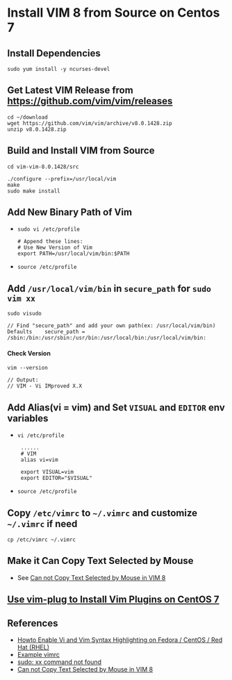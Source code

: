 # Install VIM 8 from Source on Centos 7
  
## Install Dependencies

    sudo yum install -y ncurses-devel

## Get Latest VIM Release from <https://github.com/vim/vim/releases>

```
cd ~/download
wget https://github.com/vim/vim/archive/v8.0.1428.zip
unzip v8.0.1428.zip
```

## Build and Install VIM from Source
```
cd vim-vim-8.0.1428/src

./configure --prefix=/usr/local/vim
make
sudo make install
```

## Add New Binary Path of Vim
* `sudo vi /etc/profile`

      # Append these lines:
      # Use New Version of Vim
      export PATH=/usr/local/vim/bin:$PATH

* `source /etc/profile`

## Add `/usr/local/vim/bin` in `secure_path` for `sudo vim xx`

`sudo visudo`

```
// Find "secure_path" and add your own path(ex: /usr/local/vim/bin)
Defaults    secure_path = /sbin:/bin:/usr/sbin:/usr/bin:/usr/local/bin:/usr/local/vim/bin:
```

#### Check Version

```
vim --version

// Output:
// VIM - Vi IMproved X.X
```

## Add Alias(vi = vim) and Set `VISUAL` and `EDITOR` env variables 

* `vi /etc/profile`

    
   ```
    ......
    # VIM
    alias vi=vim

    export VISUAL=vim
    export EDITOR="$VISUAL"
    ```

* `source /etc/profile`

## Copy `/etc/vimrc` to `~/.vimrc` and customize `~/.vimrc` if need

    cp /etc/vimrc ~/.vimrc

## Make it Can Copy Text Selected by Mouse
* See [Can not Copy Text Selected by Mouse in VIM 8](can-not-copy-text-selected-by-mouse-in-vim-8.md)

## [Use vim-plug to Install Vim Plugins on CentOS 7](https://github.com/northbright/Notes/blob/master/Linux/vim/use-vim-plug-to-install-vim-plugins.md)

## References
* [Howto Enable Vi and Vim Syntax Highlighting on Fedora / CentOS / Red Hat (RHEL)](http://www.if-not-true-then-false.com/2012/vi-vim-syntax-highlighting-on-fedora-centos-red-hat-rhel/)
* [Example vimrc](http://vim.wikia.com/wiki/Example_vimrc)
* [sudo: xx command not found](https://github.com/northbright/Notes/blob/master/Linux/Commands/sudo-command-not-found.md)
* [Can not Copy Text Selected by Mouse in VIM 8](can-not-copy-text-selected-by-mouse-in-vim-8.md)
